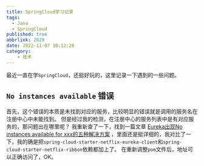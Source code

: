 ```yaml
---
title: SpringCloud学习记录
tags:
  - Java
  - SpringCloud
published: true
abbrlink: 2829
date: 2022-11-07 10:12:28
category:
	- 技术
---
```

最近一直在学`SpringCloud`，还挺好玩的，这里记录一下遇到的一些问题。

## `No instances available` 错误

首先，这个错误的本质是未找到对应的服务，比较明显的错误就是调用的服务名在注册中心中未能找到。
但是经过我的检测，在注册中心的服务列表中是有对应服务的，那问题出在哪里呢？
我重新查了一下，找到一篇文章 [Eureka出现No instances available for xxx的五种解决方案](https://blog.csdn.net/Kevinnsm/article/details/117117061) ，里面还是挺详细的，我对比了一下，我的确是把`spring-cloud-starter-netflix-eureka-client`和`spring-cloud-starter-netflix-ribbon`依赖都加上了。
在重新调整`pom`文件后，地址可以正确访问了，OK。
